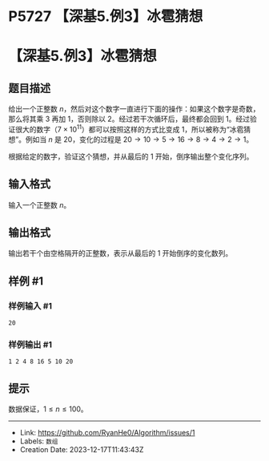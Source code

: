 # P5727 【深基5.例3】冰雹猜想

# 【深基5.例3】冰雹猜想

## 题目描述

给出一个正整数 $n$，然后对这个数字一直进行下面的操作：如果这个数字是奇数，那么将其乘 $3$ 再加 $1$，否则除以 $2$。经过若干次循环后，最终都会回到 $1$。经过验证很大的数字（$7\times10^{11}$）都可以按照这样的方式比变成 $1$，所以被称为“冰雹猜想”。例如当 $n$ 是 $20$，变化的过程是 $20\to 10\to 5\to 16\to 8\to 4\to 2\to 1$。

根据给定的数字，验证这个猜想，并从最后的 $1$ 开始，倒序输出整个变化序列。

## 输入格式

输入一个正整数 $n$。

## 输出格式

输出若干个由空格隔开的正整数，表示从最后的 $1$ 开始倒序的变化数列。

## 样例 #1

### 样例输入 #1

```
20
```

### 样例输出 #1

```
1 2 4 8 16 5 10 20
```

## 提示

数据保证，$1 \le n\le 100$。

---

* Link: https://github.com/RyanHe0/Algorithm/issues/1
* Labels: `数组`
* Creation Date: 2023-12-17T11:43:43Z
